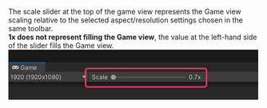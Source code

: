 The scale slider at the top of the game view represents the Game view scaling relative to the selected aspect/resolution settings chosen in the same toolbar.  
**1x does not represent filling the Game view**, the value at the left-hand side of the slider fills the Game view.  
![Game view zoom slider](game-view-scale.png)